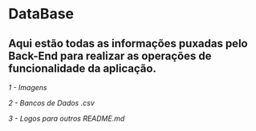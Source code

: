 # DataBase

## Aqui estão todas as informações puxadas pelo Back-End para realizar as operações de funcionalidade da aplicação.

*1 - Imagens*

*2 - Bancos de Dados .csv*

*3 - Logos para outros README.md*
